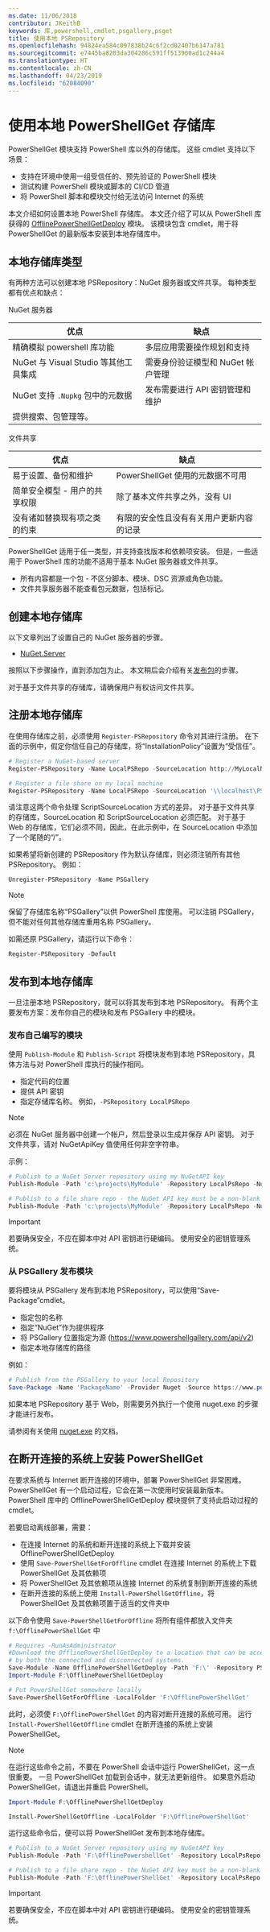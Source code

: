 ```yaml
---
ms.date: 11/06/2018
contributor: JKeithB
keywords: 库,powershell,cmdlet,psgallery,psget
title: 使用本地 PSRepository
ms.openlocfilehash: 94824ea584c097838b24c6f2cd02407b6147a781
ms.sourcegitcommit: e7445ba8203da304286c591ff513900ad1c244a4
ms.translationtype: HT
ms.contentlocale: zh-CN
ms.lasthandoff: 04/23/2019
ms.locfileid: "62084090"
---
```

# <a name="working-with-local-powershellget-repositories"></a>使用本地 PowerShellGet 存储库

PowerShellGet 模块支持 PowerShell 库以外的存储库。
这些 cmdlet 支持以下场景：

- 支持在环境中使用一组受信任的、预先验证的 PowerShell 模块
- 测试构建 PowerShell 模块或脚本的 CI/CD 管道
- 将 PowerShell 脚本和模块交付给无法访问 Internet 的系统

本文介绍如何设置本地 PowerShell 存储库。 本文还介绍了可以从 PowerShell 库获得的 [OfflinePowerShellGetDeploy][] 模块。 该模块包含 cmdlet，用于将 PowerShellGet 的最新版本安装到本地存储库中。

## <a name="local-repository-types"></a>本地存储库类型

有两种方法可以创建本地 PSRepository：NuGet 服务器或文件共享。 每种类型都有优点和缺点：

NuGet 服务器

| 优点| 缺点 |
| --- | --- |
| 精确模拟 powershell 库功能 | 多层应用需要操作规划和支持 |
| NuGet 与 Visual Studio 等其他工具集成 | 需要身份验证模型和 NuGet 帐户管理 |
| NuGet 支持 `.Nupkg` 包中的元数据 | 发布需要进行 API 密钥管理和维护 |
| 提供搜索、包管理等。 | |

文件共享

| 优点| 缺点 |
| --- | --- |
| 易于设置、备份和维护 | PowerShellGet 使用的元数据不可用 |
| 简单安全模型 - 用户的共享权限 | 除了基本文件共享之外，没有 UI |
| 没有诸如替换现有项之类的约束 | 有限的安全性且没有有关用户更新内容的记录 |

PowerShellGet 适用于任一类型，并支持查找版本和依赖项安装。
但是，一些适用于 PowerShell 库的功能不适用于基本 NuGet 服务器或文件共享。

- 所有内容都是一个包 - 不区分脚本、模块、DSC 资源或角色功能。
- 文件共享服务器不能查看包元数据，包括标记。

## <a name="creating-a-local-repository"></a>创建本地存储库

以下文章列出了设置自己的 NuGet 服务器的步骤。

- [NuGet.Server][]

按照以下步骤操作，直到添加包为止。 本文稍后会介绍有关[发布包](#publishing-to-a-local-repository)的步骤。

对于基于文件共享的存储库，请确保用户有权访问文件共享。

## <a name="registering-a-local-repository"></a>注册本地存储库

在使用存储库之前，必须使用 `Register-PSRepository` 命令对其进行注册。
在下面的示例中，假定你信任自己的存储库，将“InstallationPolicy”设置为“受信任”。

```powershell
# Register a NuGet-based server
Register-PSRepository -Name LocalPSRepo -SourceLocation http://MyLocalNuget/Api/V2/ -ScriptSourceLocation http://MyLocalNuget/Api/V2 -InstallationPolicy Trusted

# Register a file share on my local machine
Register-PSRepository -Name LocalPSRepo -SourceLocation '\\localhost\PSRepoLocal\' -ScriptSourceLocation '\\localhost\PSRepoLocal\' -InstallationPolicy Trusted
```

请注意这两个命令处理 ScriptSourceLocation 方式的差异。 对于基于文件共享的存储库，SourceLocation 和 ScriptSourceLocation 必须匹配。 对于基于 Web 的存储库，它们必须不同，因此，在此示例中，在 SourceLocation 中添加了一个尾随的“/”。

如果希望将新创建的 PSRepository 作为默认存储库，则必须注销所有其他 PSRepository。 例如：

```powershell
Unregister-PSRepository -Name PSGallery
```

> [!NOTE]
> 保留了存储库名称“PSGallery”以供 PowerShell 库使用。 可以注销 PSGallery，但不能对任何其他存储库重用名称 PSGallery。

如需还原 PSGallery，请运行以下命令：

```powershell
Register-PSRepository -Default
```

## <a name="publishing-to-a-local-repository"></a>发布到本地存储库

一旦注册本地 PSRepository，就可以将其发布到本地 PSRepository。 有两个主要发布方案：发布你自己的模块和发布 PSGallery 中的模块。

### <a name="publishing-a-module-you-authored"></a>发布自己编写的模块

使用 `Publish-Module` 和 `Publish-Script` 将模块发布到本地 PSRepository，具体方法与对 PowerShell 库执行的操作相同。

- 指定代码的位置
- 提供 API 密钥
- 指定存储库名称。 例如，`-PSRepository LocalPSRepo`

> [!NOTE]
> 必须在 NuGet 服务器中创建一个帐户，然后登录以生成并保存 API 密钥。
> 对于文件共享，请对 NuGetApiKey 值使用任何非空字符串。

示例：

```powershell
# Publish to a NuGet Server repository using my NuGetAPI key
Publish-Module -Path 'c:\projects\MyModule' -Repository LocalPsRepo -NuGetApiKey 'oy2bi4avlkjolp6bme6azdyssn6ps3iu7ib2qpiudrtbji'

# Publish to a file share repo - the NuGet API key must be a non-blank string
Publish-Module -Path 'c:\projects\MyModule' -Repository LocalPsRepo -NuGetApiKey 'AnyStringWillDo'
```

> [!IMPORTANT]
> 若要确保安全，不应在脚本中对 API 密钥进行硬编码。 使用安全的密钥管理系统。

### <a name="publishing-a-module-from-the-psgallery"></a>从 PSGallery 发布模块

要将模块从 PSGallery 发布到本地 PSRepository，可以使用“Save-Package”cmdlet。

- 指定包的名称
- 指定“NuGet”作为提供程序
- 将 PSGallery 位置指定为源 (https://www.powershellgallery.com/api/v2)
- 指定本地存储库的路径

例如：

```powershell
# Publish from the PSGallery to your local Repository
Save-Package -Name 'PackageName' -Provider Nuget -Source https://www.powershellgallery.com/api/v2 -Path '\\localhost\PSRepoLocal\'
```

如果本地 PSRepository 基于 Web，则需要另外执行一个使用 nuget.exe 的步骤才能进行发布。

请参阅有关使用 [nuget.exe][] 的文档。

## <a name="installing-powershellget-on-a-disconnected-system"></a>在断开连接的系统上安装 PowerShellGet

在要求系统与 Internet 断开连接的环境中，部署 PowerShellGet 非常困难。 PowerShellGet 有一个启动过程，它会在第一次使用时安装最新版本。 PowerShell 库中的 OfflinePowerShellGetDeploy 模块提供了支持此启动过程的 cmdlet。

若要启动离线部署，需要：

- 在连接 Internet 的系统和断开连接的系统上下载并安装 OfflinePowerShellGetDeploy
- 使用 `Save-PowerShellGetForOffline` cmdlet 在连接 Internet 的系统上下载 PowerShellGet 及其依赖项
- 将 PowerShellGet 及其依赖项从连接 Internet 的系统复制到断开连接的系统
- 在断开连接的系统上使用 `Install-PowerShellGetOffline`，将 PowerShellGet 及其依赖项置于适当的文件夹中

以下命令使用 `Save-PowerShellGetForOffline` 将所有组件都放入文件夹 `f:\OfflinePowerShellGet` 中

```powershell
# Requires -RunAsAdministrator
#Download the OfflinePowerShellGetDeploy to a location that can be accessed
# by both the connected and disconnected systems.
Save-Module -Name OfflinePowerShellGetDeploy -Path 'F:\' -Repository PSGallery
Import-Module F:\OfflinePowerShellGetDeploy

# Put PowerShellGet somewhere locally
Save-PowerShellGetForOffline -LocalFolder 'F:\OfflinePowerShellGet'
```

此时，必须使 `F:\OfflinePowerShellGet` 的内容对断开连接的系统可用。 运行 `Install-PowerShellGetOffline` cmdlet 在断开连接的系统上安装 PowerShellGet。

> [!NOTE]
> 在运行这些命令之前，不要在 PowerShell 会话中运行 PowerShellGet，这一点很重要。 一旦 PowerShellGet 加载到会话中，就无法更新组件。 如果意外启动 PowerShellGet，请退出并重启 PowerShell。

```powershell
Import-Module F:\OfflinePowerShellGetDeploy

Install-PowerShellGetOffline -LocalFolder 'F:\OfflinePowerShellGet'
```

运行这些命令后，便可以将 PowerShellGet 发布到本地存储库。

```powershell
# Publish to a NuGet Server repository using my NuGetAPI key
Publish-Module -Path 'F:\OfflinePowershellGet' -Repository LocalPsRepo -NuGetApiKey 'oy2bi4avlkjolp6bme6azdyssn6ps3iu7ib2qpiudrtbji'

# Publish to a file share repo - the NuGet API key must be a non-blank string
Publish-Module -Path 'F:\OfflinePowerShellGet' -Repository LocalPsRepo -NuGetApiKey 'AnyStringWillDo'
```

> [!IMPORTANT]
> 若要确保安全，不应在脚本中对 API 密钥进行硬编码。 使用安全的密钥管理系统。

<!-- external links -->
[OfflinePowerShellGetDeploy]: https://www.powershellgallery.com/packages/OfflinePowerShellGetDeploy/0.1.1
[Nuget.Server]: /nuget/hosting-packages/nuget-server
[nuget.exe]: /nuget/tools/nuget-exe-cli-reference
